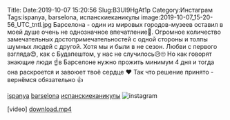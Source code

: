 Title:
Date:2019-10-07 15:20:56
Slug:B3Ul9HgAt1p
Category:Инстаграм
Tags:ispanya, barselona, испанскиеканикулы
image:2019-10-07_15-20-56_UTC_tntl.jpg
Барселона - один из мировых городов-музеев оставил в моей душе очень не однозначное впечатление🤔.
Огромное количество замечательных достопримечательностей с одной стороны и толпы шумных людей с другой.
Хотя мы и были в не сезон. Любви с первого взгляда😍, как с Будапештом, у нас не случилось😥🙄
Но как говорят знающие люди ☝️в Барселоне нужно прожить минимум 4 дня и тогда она раскроется и завоюет твоё сердце ❤
Так что решение принято - вернёмся обязательно 👍

[ispanya]({tag}ispanya) [barselona]({tag}barselona) [испанскиеканикулы]({tag}испанскиеканикулы)
![instagram]({attach}images/2019-10-07_15-20-56_UTC.jpg)

[video]
[download.mp4]({attach}images/2019-10-07_15-20-56_UTC.mp4)
